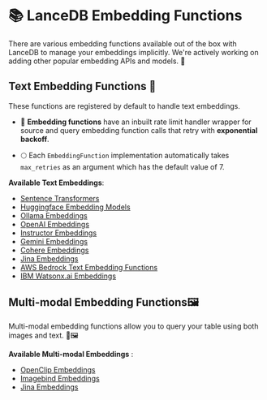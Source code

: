 # 📚 LanceDB Embedding Functions

There are various embedding functions available out of the box with LanceDB to manage your embeddings implicitly. We're actively working on adding other popular embedding APIs and models. 🚀

## Text Embedding Functions 📝 
These functions are registered by default to handle text embeddings.

- 🔄 **Embedding functions** have an inbuilt rate limit handler wrapper for source and query embedding function calls that retry with **exponential backoff**. 

- 🌕 Each `EmbeddingFunction` implementation automatically takes `max_retries` as an argument which has the default value of 7. 

**Available Text Embeddings**:

- [Sentence Transformers](available_embedding_models/text_embedding_functions/sentence_transformers.md)
- [Huggingface Embedding Models](available_embedding_models/text_embedding_functions/huggingface_embedding.md)
- [Ollama Embeddings](available_embedding_models/text_embedding_functions/ollama_embedding.md)
- [OpenAI Embeddings](available_embedding_models/text_embedding_functions/openai_embedding.md)
- [Instructor Embeddings](available_embedding_models/text_embedding_functions/instructor_embedding.md)
- [Gemini Embeddings](available_embedding_models/text_embedding_functions/gemini_embedding.md)
- [Cohere Embeddings](available_embedding_models/text_embedding_functions/cohere_embedding.md)
- [Jina Embeddings](available_embedding_models/text_embedding_functions/jina_embedding.md)
- [AWS Bedrock Text Embedding Functions](available_embedding_models/text_embedding_functions/aws_bedrock_embedding.md)
- [IBM Watsonx.ai Embeddings](available_embedding_models/text_embedding_functions/ibm_watsonx_ai_embedding.md)


## Multi-modal Embedding Functions🖼️ 

Multi-modal embedding functions allow you to query your table using both images and text. 💬🖼️

**Available Multi-modal Embeddings** :

- [OpenClip Embeddings](available_embedding_models/multimodal_embedding_functions/openclip_embedding.md)
- [Imagebind Embeddings](available_embedding_models/multimodal_embedding_functions/imagebind_embedding.md)
- [Jina Embeddings](available_embedding_models/multimodal_embedding_functions/jina_multimodal_embedding.md)